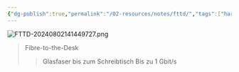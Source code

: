 ```yaml
---
{"dg-publish":true,"permalink":"/02-resources/notes/fttd/","tags":["hardware","netzwerk"],"noteIcon":"","updated":"2025-07-12T13:31:41.000+02:00"}
---
```


![FTTD-20240802141449727.png](/img/user/02%20-%20RESOURCES/Files/IMG/FTTD-20240802141449727.png)
>Fibre-to-the-Desk
>>Glasfaser bis zum Schreibtisch
>>Bis zu 1 Gbit/s